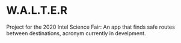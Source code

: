 # W.A.L.T.E.R
Project for the 2020 Intel Science Fair: An app that finds safe routes between destinations, acronym currently in develpment.
